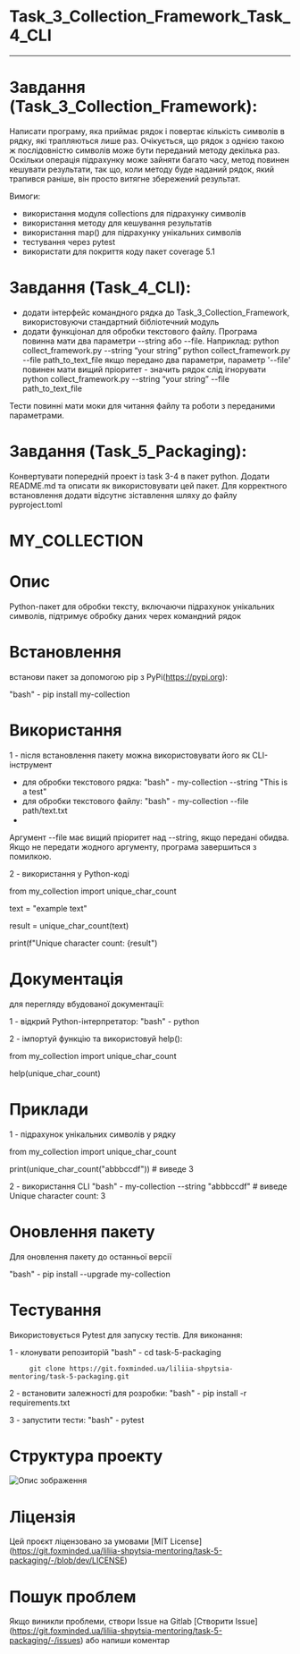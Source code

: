 # Task_3_Collection_Framework_Task_4_CLI

---

# Завдання (Task_3_Collection_Framework):

Написати програму, яка приймає рядок і повертає кількість символів в рядку, які 
трапляються лише раз. Очікується, що рядок з однією такою ж послідовністю символів 
може бути переданий методу декілька раз. Оскільки операція підрахунку може зайняти
багато часу, метод повинен кешувати результати, так що, коли методу буде наданий 
рядок, який трапився раніше, він просто витягне збережений результат.

Вимоги:

 - використання модуля collections для підрахунку символів
 - використання методу для кешування результатів
 - використання map() для підрахунку унікальних символів
 - тестування через pytest
 - використaти для покриття коду пакет coverage 5.1

# Завдання (Task_4_CLI):

 - додати інтерфейс командного рядка до Task_3_Collection_Framework, використовуючи стандартний бібліотечний модуль
 - додати функціонал для обробки текстового файлу. Програма повинна мати два параметри --string або --file.
Наприклад:
python collect_framework.py --string “your string”
python collect_framework.py --file path_to_text_file
якщо передано два параметри, параметр '--file' повинен мати вищий пріоритет - значить рядок слід ігнорувати
python collect_framework.py --string “your string” --file path_to_text_file

Тести повинні мати моки для читання файлу та роботи з переданими параметрами.

# Завдання (Task_5_Packaging):

Конвертувати попередній проект із task 3-4 в пакет python. Додати README.md та описати як використовувати цей пакет.
Для корректного встановлення додати відсутнє зіставлення шляху до файлу pyproject.toml   


# MY_COLLECTION

# Опис
Python-пакет для обробки тексту, включаючи підрахунок унікальних символів, 
підтримує обробку даних черех командний рядок

# Встановлення
встанови пакет за допомогою pip з PyPi(https://pypi.org):

"bash" - pip install my-collection

# Використання
1 - після встановлення пакету можна використовувати його як CLI-інструмент
- для обробки текстового рядка:
"bash" - my-collection --string "This is a test"
- для обробки текстового файлу:
"bash" - my-collection --file path/text.txt
- 
Аргумент --file має вищий пріоритет над --string, якщо передані обидва.
Якщо не передати жодного аргументу, програма завершиться з помилкою.

2 - використання у Python-коді

from my_collection import unique_char_count

text = "example text"

result = unique_char_count(text)

print(f"Unique character count: {result")

# Документація
для перегляду вбудованої документації:

1 - відкрий Python-інтерпретатор:
"bash" - python

2 - імпортуй функцію та використовуй help():

from my_collection import unique_char_count

help(unique_char_count)

# Приклади
1 - підрахунок унікальних символів у рядку

from my_collection import unique_char_count

print(unique_char_count("abbbccdf")) # виведе 3

2 - використання CLI
"bash" - my-collection --string "abbbccdf" # виведе Unique character count: 3

# Оновлення пакету
Для оновлення пакету до останньої версії

"bash" - pip install --upgrade my-collection

# Тестування
Використовується Pytest для запуску тестів. Для виконання:

1 - клонувати репозиторій
"bash" - cd task-5-packaging

         git clone https://git.foxminded.ua/liliia-shpytsia-mentoring/task-5-packaging.git 

2 - встановити залежності для розробки:
"bash" - pip install -r requirements.txt

3 - запустити тести:
"bash" - pytest

# Структура проекту

![Опис зображення](images/screenshot.png)

# Ліцензія
Цей проєкт ліцензовано за умовами [MIT License] 
(https://git.foxminded.ua/liliia-shpytsia-mentoring/task-5-packaging/-/blob/dev/LICENSE)

# Пошук проблем
Якщо виникли проблеми, створи Issue на Gitlab
[Створити Issue] (https://git.foxminded.ua/liliia-shpytsia-mentoring/task-5-packaging/-/issues) 
або напиши коментар

